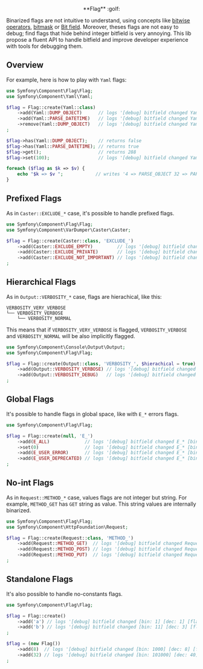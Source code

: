 <p align="center">**Flag** :golf:<p>

Binarized flags are not intuitive to understand, using concepts like
[bitwise operators](http://php.net/manual/en/language.operators.bitwise.php),
[bitmask](https://en.wikipedia.org/wiki/Mask_(computing)) or [Bit field](https://en.wikipedia.org/wiki/Bit_field).
Moreover, theses flags are not easy to debug; find flags that hide behind integer bitfield is very annoying.
This lib propose a fluent API to handle bitfield and improve developer experience with tools for debugging them.

## Overview

For example, here is how to play with ``Yaml`` flags:

```php
use Symfony\Component\Flag\Flag;
use Symfony\Component\Yaml\Yaml;

$flag = Flag::create(Yaml::class)
    ->add(Yaml::DUMP_OBJECT)      // logs '[debug] bitfield changed Yaml [bin: 1] [dec: 1] [flags: DUMP_OBJECT]'
    ->add(Yaml::PARSE_DATETIME)   // logs '[debug] bitfield changed Yaml [bin: 100001] [dec: 33] [flags: DUMP_OBJECT | PARSE_DATETIME]'
    ->remove(Yaml::DUMP_OBJECT)   // logs '[debug] bitfield changed Yaml [bin: 100000] [dec: 32] [flags: PARSE_DATETIME]'
;

$flag->has(Yaml::DUMP_OBJECT);    // returns false
$flag->has(Yaml::PARSE_DATETIME); // returns true
$flag->get();                     // returns 288
$flag->set(100);                  // logs '[debug] bitfield changed Yaml [bin: 1100100] [dec: 100] [flags: PARSE_OBJECT | PARSE_DATETIME | DUMP_OBJECT_AS_MAP]'

foreach ($flag as $k => $v) {
    echo "$k => $v ";            // writes '4 => PARSE_OBJECT 32 => PARSE_DATETIME 64 => DUMP_OBJECT_AS_MAP '
}
```

## Prefixed Flags

As in ``Caster::EXCLUDE_*`` case, it's possible to handle prefixed flags.

```php
use Symfony\Component\Flag\Flag;
use Symfony\Component\VarDumper\Caster\Caster;

$flag = Flag::create(Caster::class, 'EXCLUDE_')
    ->add(Caster::EXCLUDE_EMPTY)         // logs '[debug] bitfield changed Caster::EXCLUDE_* [bin: 10000000] [dec: 128] [EXCLUDE_*: EMPTY]'
    ->add(Caster::EXCLUDE_PRIVATE)       // logs '[debug] bitfield changed Caster::EXCLUDE_* [bin: 10100000] [dec: 160] [EXCLUDE_*: PRIVATE | EMPTY]'
    ->add(Caster::EXCLUDE_NOT_IMPORTANT) // logs '[debug] bitfield changed Caster::EXCLUDE_* [bin: 110100000] [dec: 416] [EXCLUDE_*: PRIVATE | EMPTY | NOT_IMPORTANT]'
;
```
## Hierarchical Flags

As in ``Output::VERBOSITY_*`` case, flags are hierachical, like this:

```
VERBOSITY_VERY_VERBOSE
└── VERBOSITY_VERBOSE
    └── VERBOSITY_NORMAL
```

This means that if ``VERBOSITY_VERY_VERBOSE`` is flagged, ``VERBOSITY_VERBOSE`` and ``VERBOSITY_NORMAL`` will be also implicitly flagged.

```php
use Symfony\Component\Console\Output\Output;
use Symfony\Component\Flag\Flag;

$flag = Flag::create(Output::class, 'VERBOSITY_', $hierachical = true)
    ->add(Output::VERBOSITY_VERBOSE) // logs '[debug] bitfield changed Output::VERBOSITY_* [bin: 1000000] [dec: 64] [VERBOSITY_*: QUIET | NORMAL | VERBOSE]'
    ->add(Output::VERBOSITY_DEBUG)   // logs '[debug] bitfield changed Output::VERBOSITY_* [bin: 101000000] [dec: 320] [VERBOSITY_*: QUIET | NORMAL | VERBOSE | VERY_VERBOSE | DEBUG]'
;
```

## Global Flags

It's possible to handle flags in global space, like with ``E_*`` errors flags.

```php
use Symfony\Component\Flag\Flag;

$flag = Flag::create(null, 'E_')
    ->add(E_ALL)             // logs '[debug] bitfield changed E_* [bin: 111111111111111] [dec: 32767] [E_*: ERROR | RECOVERABLE_ERROR | WARNING | PARSE | NOTICE | STRICT | DEPRECATED | CORE_ERROR | CORE_WARNING | COMPILE_ERROR | COMPILE_WARNING | USER_ERROR | USER_WARNING | USER_NOTICE | USER_DEPRECATED | ALL]'
    ->set(0)                 // logs '[debug] bitfield changed E_* [bin: 0] [dec: 0] [E_*: ]'
    ->add(E_USER_ERROR)      // logs '[debug] bitfield changed E_* [bin: 100000000] [dec: 256] [E_*: USER_ERROR]'
    ->add(E_USER_DEPRECATED) // logs '[debug] bitfield changed E_* [bin: 100000100000000] [dec: 16640] [E_*: USER_ERROR | USER_DEPRECATED]'
;
```

## No-int Flags

As in ``Request::METHOD_*`` case, values flags are not integer but string. For example, ``METHOD_GET`` has ``GET`` string as value. This string values are internally binarized.

```php
use Symfony\Component\Flag\Flag;
use Symfony\Component\HttpFoundation\Request;

$flag = Flag::create(Request::class, 'METHOD_')
    ->add(Request::METHOD_GET)  // logs '[debug] bitfield changed Request::METHOD_* [bin: 10] [dec: 2] [METHOD_*: GET]'
    ->add(Request::METHOD_POST) // logs '[debug] bitfield changed Request::METHOD_* [bin: 110] [dec: 6] [METHOD_*: GET | POST]'
    ->add(Request::METHOD_PUT)  // logs '[debug] bitfield changed Request::METHOD_* [bin: 1110] [dec: 14] [METHOD_*: GET | POST | PUT]'
;
```

## Standalone Flags

It's also possible to handle no-constants flags.

```php
use Symfony\Component\Flag\Flag;

$flag = Flag::create()
    ->add('a') // logs '[debug] bitfield changed [bin: 1] [dec: 1] [flags: a]'
    ->add('b') // logs '[debug] bitfield changed [bin: 11] [dec: 3] [flags: a | b]'
;

$flag = (new Flag())
    ->add(8)  // logs '[debug] bitfield changed [bin: 1000] [dec: 8] [flags: 8]'
    ->add(32) // logs '[debug] bitfield changed [bin: 101000] [dec: 40] [flags: 8 | 32]'
;
```